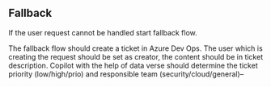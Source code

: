 ## Fallback

If the user request cannot be handled start fallback flow.

The fallback flow should create a ticket in Azure Dev Ops. The user which is creating the request should be set as creator, the content should be in ticket description. Copilot with the help of data verse should determine the ticket priority (low/high/prio) and responsible team (security/cloud/general)–